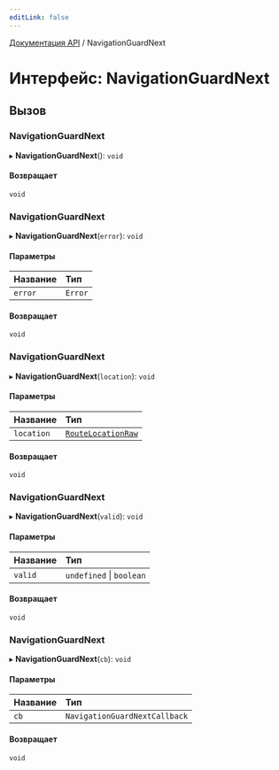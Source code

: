 ```yaml
---
editLink: false
---
```


[Документация API](../index.md) / NavigationGuardNext

# Интерфейс: NavigationGuardNext

## Вызов

### NavigationGuardNext

▸ **NavigationGuardNext**(): `void`

#### Возвращает

`void`

### NavigationGuardNext

▸ **NavigationGuardNext**(`error`): `void`

#### Параметры

| Название | Тип     |
| :------- | :------ |
| `error`  | `Error` |

#### Возвращает

`void`

### NavigationGuardNext

▸ **NavigationGuardNext**(`location`): `void`

#### Параметры

| Название   | Тип                                                |
| :--------- | :------------------------------------------------- |
| `location` | [`RouteLocationRaw`](../index.md#RouteLocationRaw) |

#### Возвращает

`void`

### NavigationGuardNext

▸ **NavigationGuardNext**(`valid`): `void`

#### Параметры

| Название | Тип                      |
| :------- | :----------------------- |
| `valid`  | `undefined` \| `boolean` |

#### Возвращает

`void`

### NavigationGuardNext

▸ **NavigationGuardNext**(`cb`): `void`

#### Параметры

| Название | Тип                           |
| :------- | :---------------------------- |
| `cb`     | `NavigationGuardNextCallback` |

#### Возвращает

`void`
